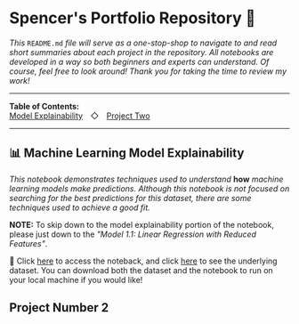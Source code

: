 # Spencer's Portfolio Repository 🤩
*This* `README.md` *file will serve as a one-stop-shop to navigate to and read short summaries about each project in the repository. All notebooks are developed in a way so both beginners and experts can understand. Of course, feel free to look around! Thank you for taking the time to review my work!*

_____________________________________________________________________________________________________________________________________
**Table of Contents:**<br>
[Model Explainability](#-machine-learning-model-explainability)&emsp;◇&emsp;[Project Two](#project-number-2)
_____________________________________________________________________________________________________________________________________

## 📊 Machine Learning Model Explainability
*This notebook demonstrates techniques used to understand* **how** *machine learning models make predictions. Although this notebook is not focused on searching for the best predictions for this dataset, there are some techniques used to achieve a good fit.*

**NOTE:** To skip down to the model explainability portion of the notebook, please just down to the *"Model 1.1: Linear Regression with Reduced Features"*.

🔑 Click [here](https://github.com/spencer-shaw2/portfolio/blob/main/data_science_notebooks/Machine%20Learning%20Model%20Explainability.ipynb) to access the noteback, and click [here](https://github.com/spencer-shaw2/portfolio/blob/main/data_science_notebooks/data/superstore.xlsx) to see the underlying dataset. You can download both the dataset and the notebook to run on your local machine if you would like!

## Project Number 2
